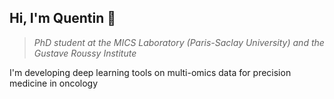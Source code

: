 <h2>Hi, I'm Quentin 👋</h2>

> *PhD student at the MICS Laboratory (Paris-Saclay University) and the Gustave Roussy Institute*
<p>I'm developing deep learning tools on multi-omics data for precision medicine in oncology</p>
